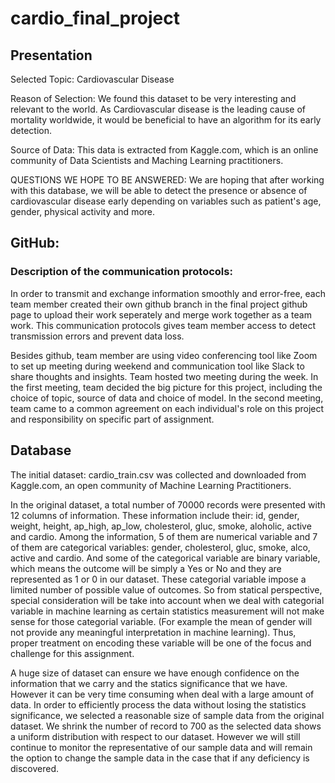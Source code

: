 # cardio_final_project


## Presentation
Selected Topic: 
Cardiovascular Disease

Reason of Selection: 
We found this dataset to be very interesting and relevant to the world. As Cardiovascular disease is the leading cause of mortality worldwide, it would be beneficial to have an algorithm for its early detection.

Source of Data:
This data is extracted from Kaggle.com, which is an online community of Data Scientists and Maching Learning practitioners.

QUESTIONS WE HOPE TO BE ANSWERED: 
We are hoping that after working with this database, we will be able to detect the presence or absence of cardiovascular disease early depending on variables such as patient's age, gender, physical activity and more.

## GitHub:
### Description of the communication protocols: 
In order to transmit and exchange information smoothly and error-free, each team member created their own github branch in the final project github page to upload their work seperately and merge work together as a team work. This communication protocols gives team member access to detect transmission errors and prevent data loss. 

Besides github, team member are using video conferencing tool like Zoom to set up meeting during weekend and communication tool like Slack to share thoughts and insights. Team hosted two meeting during the week. In the first meeting, team decided the big picture for this project, including the choice of topic, source of data and choice of model. In the second meeting, team came to a common agreement on each individual's role on this project and responsibility on specific part of assignment.


## Database
The initial dataset: cardio_train.csv was collected and downloaded from Kaggle.com, an open community of Machine Learning Practitioners.  

In the original dataset, a total number of 70000 records were presented with 12 columns of information. These information include their: id, gender, weight, height, ap_high, ap_low, cholesterol, gluc, smoke, aloholic, active and cardio. Among the information, 5 of them are numerical variable and 7 of them are categorical variables: gender, cholesterol, gluc, smoke, alco, active and cardio. And some of the categorical variable are binary variable, which means the outcome will be simply a Yes or No and they are represented as 1 or 0 in our dataset. These categorial variable impose a limited number of possible value of outcomes. So from statical perspective, special consideration will be take into account when we deal with categorial variable in machine learning as certain statistics measurement will not make sense for those categorial variable. (For example the mean of gender will not provide any meaningful interpretation in machine learning). Thus, proper treatment on encoding these variable will be one of the focus and challenge for this assignment. 

A huge size of dataset can ensure we have enough confidence on the information that we carry and the statics significance that we have. However it can be very time consuming when deal with a large amount of data.  In order to efficiently process the data without losing the statistics significance, we selected a reasonable size of sample data from the original dataset. We shrink the number of record to 700 as the selected data shows a uniform distribution with respect to our dataset. However we will still continue to monitor the representative of our sample data and will remain the option to change the sample data in the case that if any deficiency is discovered.

